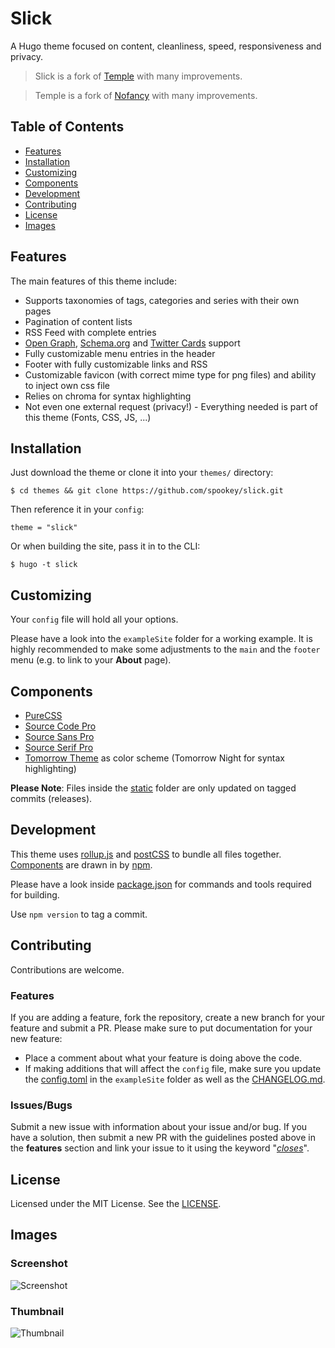 # Slick

A Hugo theme focused on content, cleanliness, speed, responsiveness and privacy.

> Slick is a fork of [Temple](https://github.com/aos/temple) with many
  improvements.

> Temple is a fork of [Nofancy](https://github.com/gizak/nofancy) with many
  improvements.


## Table of Contents
* [Features](#features)
* [Installation](#installation)
* [Customizing](#customizing)
* [Components](#components)
* [Development](#development)
* [Contributing](#contributing)
* [License](#license)
* [Images](#images)


## Features
The main features of this theme include:

* Supports taxonomies of tags, categories and series with their own pages
* Pagination of content lists
* RSS Feed with complete entries
* [Open Graph](http://ogp.me),
  [Schema.org](https://schema.org) and
  [Twitter Cards](https://developer.twitter.com/en/docs/tweets/optimize-with-cards/overview/abouts-cards.html)
  support
* Fully customizable menu entries in the header
* Footer with fully customizable links and RSS
* Customizable favicon (with correct mime type for png files)
  and ability to inject own css file
* Relies on chroma for syntax highlighting
* Not even one external request (privacy!) - Everything needed is part of this
  theme (Fonts, CSS, JS, ...)


## Installation
Just download the theme or clone it into
your `themes/` directory:

```
$ cd themes && git clone https://github.com/spookey/slick.git
```

Then reference it in your `config`:

```
theme = "slick"
```

Or when building the site, pass it in to the CLI:

```
$ hugo -t slick
```


## Customizing
Your `config` file will hold all your options.

Please have a look into the `exampleSite` folder for a working example.
It is highly recommended to make some adjustments to the ``main``
and the ``footer`` menu (e.g. to link to your **About** page).


## Components
* [PureCSS](https://purecss.io/)
* [Source Code Pro](https://fonts.adobe.com/fonts/source-code-pro)
* [Source Sans Pro](https://fonts.adobe.com/fonts/source-sans-pro)
* [Source Serif Pro](https://fonts.adobe.com/fonts/source-serif-pro)
* [Tomorrow Theme](https://github.com/chriskempson/tomorrow-theme)
  as color scheme (Tomorrow Night for syntax highlighting)

**Please Note**:
Files inside the [static] folder are only updated on tagged commits (releases).


## Development
This theme uses
[rollup.js](https://rollupjs.org) and [postCSS](https://postcss.org)
to bundle all files together.
[Components](#components) are drawn in by [npm](https://www.npmjs.com).

Please have a look inside [package.json] for commands and tools required
for building.

Use ``npm version`` to tag a commit.


## Contributing
Contributions are welcome.


### Features
If you are adding a feature, fork the repository, create a new branch
for your feature and submit a PR.
Please make sure to put documentation for your new feature:
- Place a comment about what your feature is doing above the code.
- If making additions that will affect the `config` file, make sure you update
  the [config.toml] in the `exampleSite` folder as well as the [CHANGELOG.md].


### Issues/Bugs
Submit a new issue with information about your issue and/or bug. If you
have a solution, then submit a new PR with the guidelines posted above in the
**features** section and link your issue to it using the keyword
"[*closes*](https://help.github.com/articles/closing-issues-using-keywords/)".


## License
Licensed under the MIT License. See the [LICENSE].


## Images


### Screenshot
![Screenshot](https://raw.githubusercontent.com/spookey/slick/master/images/screenshot.png)


### Thumbnail
![Thumbnail](https://raw.githubusercontent.com/spookey/slick/master/images/tn.png)


[CHANGELOG.md]:     https://github.com/spookey/slick/blob/master/CHANGELOG.md
[config.toml]:      https://github.com/spookey/slick/blob/master/_sites/example/config.toml
[LICENSE]:          https://github.com/spookey/slick/blob/master/LICENSE
[package.json]:     https://github.com/spookey/slick/blob/master/package.json
[static]:           https://github.com/spookey/slick/blob/master/static
